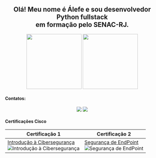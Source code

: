 ## <div align="center"> Olá! Meu nome é Álefe e sou desenvolvedor Python fullstack<br>em formação pelo SENAC-RJ.
</div>
<div align="center">
    <img height="180em" src="https://github-readme-stats.vercel.app/api?username=Alephmihaelis&show_icons=true&theme=github_dark&include_all_commits=true&count_private=true"/>
    <img height="180em" src="https://github-readme-stats.vercel.app/api/top-langs/?username=Alephmihaelis&layout=compact&langs_count=7&theme=github_dark"/>
</div>

#### Contatos:
<div align="center">
      <a href="mailto:amsevero@outlook.com" target="_blank"><img src="https://img.shields.io/badge/Email-%23333?style=for-the-badge&logo=gmail&logoColor=black" target="_blank"></a>
      <a href="https://api.whatsapp.com/send?phone=5562983384847" target="_blank"><img src="https://img.shields.io/badge/WhatsApp-25D366?style=for-the-badge&logo=whatsapp&logoColor=white"></a>
</div>

#### Certificações **Cisco**

| Certificação 1 | Certificação 2 |
|----------------|----------------|
| [Introdução à Cibersegurança](https://www.credly.com/badges/ce4d7208-417d-4c94-82e1-77b8afa5113e) <br> ![Introdução à Cibersegurança](https://images.credly.com/size/100x100/images/af8c6b4e-fc31-47c4-8dcb-eb7a2065dc5b/I2CS__1_.png) | [Segurança de EndPoint](https://www.credly.com/badges/b84f8353-a204-4873-99b7-470dfe37e8f7) <br> ![Segurança de EndPoint](https://images.credly.com/size/100x100/images/0ca5f542-fb5e-4a22-9b7a-c1a1ce4c3db7/EndpointSecurity.png) |
